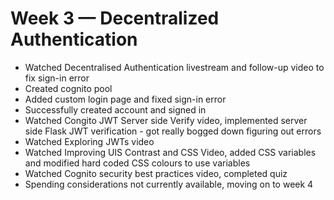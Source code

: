 # Week 3 — Decentralized Authentication
* Watched Decentralised Authentication livestream and follow-up video to fix sign-in error
* Created cognito pool
* Added custom login page and fixed sign-in error
* Successfully created account and signed in
* Watched Congito JWT Server side Verify video, implemented server side Flask JWT verification - got really bogged down figuring out errors
* Watched Exploring JWTs video
* Watched Improving UIS Contrast and CSS Video, added CSS variables and modified hard coded CSS colours to use variables
* Watched Cognito security best practices video, completed quiz
* Spending considerations not currently available, moving on to week 4